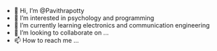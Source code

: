 - 👋 Hi, I’m @Pavithrapotty
- 👀 I’m interested in psychology and programming
- 🌱 I’m currently learning electronics and communication engineering
- 💞️ I’m looking to collaborate on ...
- 📫 How to reach me ...

<!---
Pavithrapotty/Pavithrapotty is a ✨ special ✨ repository because its `README.md` (this file) appears on your GitHub profile.
You can click the Preview link to take a look at your changes.
--->
